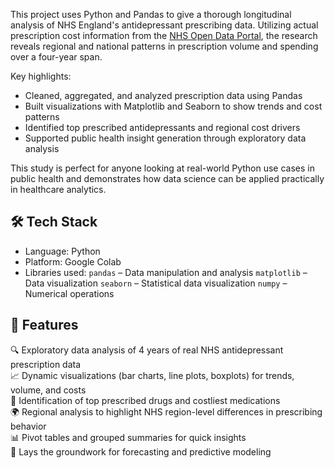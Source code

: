 This project uses Python and Pandas to give a thorough longitudinal analysis of NHS 
England's antidepressant prescribing data. Utilizing actual prescription cost information 
from the [NHS Open Data Portal](https://opendata.nhsbsa.net/), the research reveals 
regional and national patterns in prescription volume and spending over a four-year span.

Key highlights:
- Cleaned, aggregated, and analyzed prescription data using Pandas
- Built visualizations with Matplotlib and Seaborn to show trends and cost patterns
- Identified top prescribed antidepressants and regional cost drivers
- Supported public health insight generation through exploratory data analysis

This study is perfect for anyone looking at real-world Python use cases in public 
health and demonstrates how data science can be applied practically in healthcare analytics.

## 🛠️ Tech Stack
- Language: Python
- Platform: Google Colab
- Libraries used:
  `pandas` – Data manipulation and analysis
  `matplotlib` – Data visualization
  `seaborn` – Statistical data visualization
  `numpy` – Numerical operations

## 🚀 Features

🔍 Exploratory data analysis of 4 years of real NHS antidepressant prescription data  
📈 Dynamic visualizations (bar charts, line plots, boxplots) for trends, volume, and costs  
🧠 Identification of top prescribed drugs and costliest medications  
🌍 Regional analysis to highlight NHS region-level differences in prescribing behavior  
📊 Pivot tables and grouped summaries for quick insights  
🔮 Lays the groundwork for forecasting and predictive modeling
